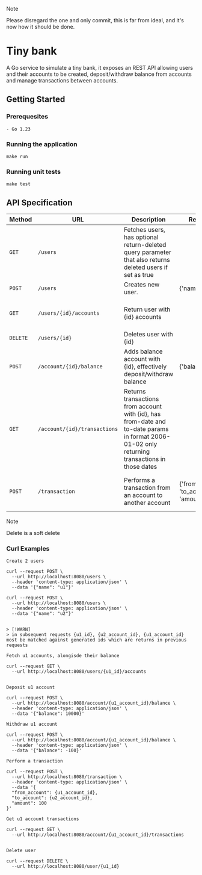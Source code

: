 
> [!NOTE]  
> Please disregard the one and only commit, this is far from ideal, and it's now how it should be done. 

# Tiny bank

A Go service to simulate a tiny bank, it exposes an REST API allowing users and their accounts to be created, deposit/withdraw balance from accounts and manage transactions between accounts.

## Getting Started

### Prerequesites

```
- Go 1.23
```

### Running the application

```
make run
```

### Running unit tests

```
make test
```

## API Specification

| Method   | URL                          | Description                                                                                                                                   | Request schema                                                   | Response schema                                                                                         |
|----------|------------------------------|-----------------------------------------------------------------------------------------------------------------------------------------------|------------------------------------------------------------------|---------------------------------------------------------------------------------------------------------|
| `GET`    | `/users`                     | Fetches users, has optional return-deleted query parameter that also returns deleted users if set as true                                     |                                                                  | [{'id':'string','name':'string', 'deleted_at':'string'}]                                                |
| `POST`   | `/users`                     | Creates new user.                                                                                                                             | {'name':'string'}                                                | {'id':'string','name':'string', 'deleted_at':'string'}                                                  |
| `GET`    | `/users/{id}/accounts`       | Return user with {id} accounts                                                                                                                |                                                                  | [{'id':'string', 'user_id':'string', 'balance':'int', 'deleted_at':'string'}]                           |
| `DELETE` | `/users/{id}`                | Deletes user with {id}                                                                                                                        |                                                                  |                                                                                                         |
| `POST`   | `/account/{id}/balance`      | Adds balance account with {id}, effectively deposit/withdraw balance                                                                          | {'balance':'int'}                                                | {'id':'string', 'user_id':'string', 'balance':'int', 'deleted_at':'string''}                            |
| `GET`    | `/account/{id}/transactions` | Returns transactions from account with {id}, has from-date and to-date params in format 2006-01-02 only returning transactions in those dates |                                                                  | [{'id':'string', 'from-account':'string', 'to-account':'string', 'amount':'int', 'created_at':'string}] |
| `POST`   | `/transaction`               | Performs a transaction from an account to another account                                                                                     | {'from_account':'string', 'to_account':'string', 'amount':'int'} | {'id':'string', 'from-account':'string', 'to-account':'string', 'amount':'int', 'created_at':'string'}  |


> [!NOTE]  
> Delete is a soft delete

### Curl Examples

```
Create 2 users

curl --request POST \
  --url http://localhost:8080/users \
  --header 'content-type: application/json' \
  --data '{"name": "u1"}'

curl --request POST \
  --url http://localhost:8080/users \
  --header 'content-type: application/json' \
  --data '{"name": "u2"}'


> [!WARN]  
> in subsequent requests {u1_id}, {u2_account_id}, {u1_account_id} most be matched against generated ids which are returns in previous requests

Fetch u1 accounts, alongisde their balance

curl --request GET \
  --url http://localhost:8080/users/{u1_id}/accounts
  

Deposit u1 account

curl --request POST \
  --url http://localhost:8080/account/{u1_account_id}/balance \
  --header 'content-type: application/json' \
  --data '{"balance": 10000}'

Withdraw u1 account

curl --request POST \
  --url http://localhost:8080/account/{u1_account_id}/balance \
  --header 'content-type: application/json' \
  --data '{"balance": -100}'
 
Perform a transaction

curl --request POST \
  --url http://localhost:8080/transaction \
  --header 'content-type: application/json' \
  --data '{
  "from_account": {u1_account_id},
  "to_account": {u2_account_id},
  "amount": 100
}'

Get u1 account transactions

curl --request GET \
  --url http://localhost:8080/account/{u1_account_id}/transactions
  

Delete user

curl --request DELETE \
  --url http://localhost:8080/user/{u1_id} 
```
